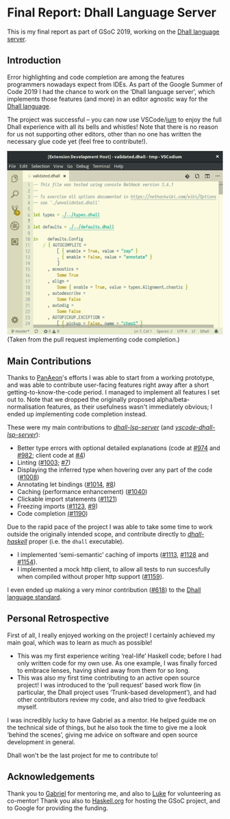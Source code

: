 # Final Report: Dhall Language Server
This is my final report as part of GSoC 2019, working on the [Dhall language server](https://summerofcode.withgoogle.com/projects/#5991057626497024).

## Introduction
Error highlighting and code completion are among the features programmers nowadays expect from IDEs. As part of the Google Summer of Code 2019 I had the chance to work on the ‘Dhall language server’, which implements those features (and more) in an editor agnostic way for the [Dhall language](https://dhall-lang.org/).

The project was successful – you can now use VSCode/[ium](https://vscodium.com/) to enjoy the full Dhall experience with all its bells and whistles! Note that there is no reason for us not supporting other editors, other than no one has written the necessary glue code yet (feel free to contribute!).

![Code completion](https://raw.githubusercontent.com/EggBaconAndSpam/eggbaconandspam.github.io/master/images/completion.png) (Taken from the pull request implementing code completion.)

## Main Contributions
Thanks to [PanAeon](https://github.com/PanAeon)'s efforts I was able to start from a working prototype, and was able to contribute user-facing features right away after a short getting-to-know-the-code period. I managed to implement all features I set out to. Note that we dropped the originally proposed alpha/beta-normalisation features, as their usefulness wasn't immediately obvious; I ended up implementing code completion instead.

These were my main contributions to [*dhall-lsp-server*](https://github.com/dhall-lang/dhall-haskell/tree/master/dhall-lsp-server) (and [*vscode-dhall-lsp-server*](https://github.com/PanAeon/vscode-dhall-lsp-server)):

- Better type errors with optional detailed explanations (code at [#974](https://github.com/dhall-lang/dhall-haskell/pull/974) and [#982](https://github.com/dhall-lang/dhall-haskell/pull/982); client code at [#4](https://github.com/PanAeon/vscode-dhall-lsp-server/pull/4))
- Linting ([#1003](https://github.com/dhall-lang/dhall-haskell/pull/1003); [#7](https://github.com/PanAeon/vscode-dhall-lsp-server/pull/7))
- Displaying the inferred type when hovering over any part of the code ([#1008](https://github.com/dhall-lang/dhall-haskell/pull/1008))
- Annotating let bindings ([#1014](https://github.com/dhall-lang/dhall-haskell/pull/1014), [#8](https://github.com/PanAeon/vscode-dhall-lsp-server/pull/8))
- Caching (performance enhancement) ([#1040](https://github.com/dhall-lang/dhall-haskell/pull/1040))
- Clickable import statements ([#1121](https://github.com/dhall-lang/dhall-haskell/pull/1121))
- Freezing imports ([#1123](https://github.com/dhall-lang/dhall-haskell/pull/1123), [#9](https://github.com/PanAeon/vscode-dhall-lsp-server/pull/9))
- Code completion [(#1190](https://github.com/dhall-lang/dhall-haskell/pull/1190))

Due to the rapid pace of the project I was able to take some time to work outside the originally intended scope, and contribute directly to [*dhall-haskell*](https://github.com/dhall-lang/dhall-haskell/tree/master/dhall) proper (i.e. the `dhall` executable).
- I implemented ‘semi-semantic’ caching of imports ([#1113](https://github.com/dhall-lang/dhall-haskell/pull/1113), [#1128](https://github.com/dhall-lang/dhall-haskell/pull/1128) and [#1154](https://github.com/dhall-lang/dhall-haskell/pull/1154)).
- I implemented a mock http client, to allow all tests to run succesfully when compiled without proper http support ([#1159](https://github.com/dhall-lang/dhall-haskell/pull/1159)).

I even ended up making a very minor contribution ([#618](https://github.com/dhall-lang/dhall-lang/pull/618)) to the [Dhall language standard](https://github.com/dhall-lang/dhall-lang).

## Personal Retrospective
First of all, I really enjoyed working on the project! I certainly achieved my main goal, which was to learn as much as possible!
- This was my first experience writing ‘real-life’ Haskell code; before I had only written code for my own use. As one example, I was finally forced to embrace lenses, having shied away from them for so long.
- This was also my first time contributing to an active open source project! I was introduced to the ‘pull request’ based work flow (in particular, the Dhall project uses ‘Trunk-based development’), and had other contributors review my code, and also tried to give feedback myself.

I was incredibly lucky to have Gabriel as a mentor. He helped guide me on the technical side of things, but he also took the time to give me a look ‘behind the scenes’, giving me advice on software and open source development in general.

Dhall won't be the last project for me to contribute to!

## Acknowledgements
Thank you to [Gabriel](http://www.haskellforall.com/) for mentoring me, and also to [Luke](https://lukelau.me/) for volunteering as co-mentor! Thank you also to [Haskell.org](https://www.haskell.org/) for hosting the GSoC project, and to Google for providing the funding.
